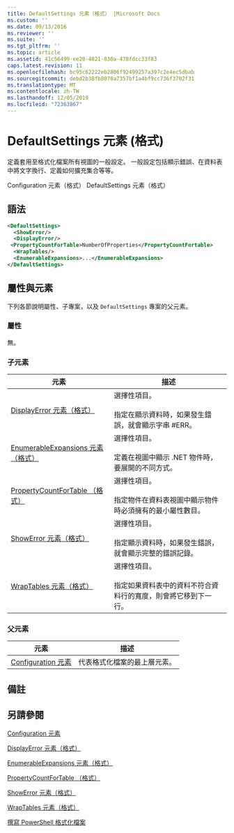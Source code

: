 ```yaml
---
title: DefaultSettings 元素（格式） |Microsoft Docs
ms.custom: ''
ms.date: 09/13/2016
ms.reviewer: ''
ms.suite: ''
ms.tgt_pltfrm: ''
ms.topic: article
ms.assetid: 41c56499-ee20-4821-830a-478fdcc33f83
caps.latest.revision: 11
ms.openlocfilehash: bc95c62222eb2806f92499257a397c2e4ec5dbab
ms.sourcegitcommit: debd2b38fb8070a7357bf1a4bf9cc736f3702f31
ms.translationtype: MT
ms.contentlocale: zh-TW
ms.lasthandoff: 12/05/2019
ms.locfileid: "72363867"
---
```

# <a name="defaultsettings-element-format"></a>DefaultSettings 元素 (格式)

定義套用至格式化檔案所有視圖的一般設定。 一般設定包括顯示錯誤、在資料表中將文字換行、定義如何擴充集合等等。

Configuration 元素（格式） DefaultSettings 元素（格式）

## <a name="syntax"></a>語法

```xml
<DefaultSettings>
  <ShowError/>
  <DisplayError/>
 <PropertyCountForTable>NumberOfProperties</PropertyCountFortable>
  <WrapTables/>
  <EnumerableExpansions>...</EnumerableExpansions>
</DefaultSettings>
```

## <a name="attributes-and-elements"></a>屬性與元素

下列各節說明屬性、子專案，以及 `DefaultSettings` 專案的父元素。

### <a name="attributes"></a>屬性

無。

### <a name="child-elements"></a>子元素

|元素|描述|
|-------------|-----------------|
|[DisplayError 元素（格式）](./displayerror-element-format.md)|選擇性項目。<br /><br /> 指定在顯示資料時，如果發生錯誤，就會顯示字串 #ERR。|
|[EnumerableExpansions 元素（格式）](./enumerableexpansions-element-format.md)|選擇性項目。<br /><br /> 定義在視圖中顯示 .NET 物件時，要展開的不同方式。|
|[PropertyCountForTable （格式）](./propertycountfortable-element-format.md)|選擇性項目。<br /><br /> 指定物件在資料表視圖中顯示物件時必須擁有的最小屬性數目。|
|[ShowError 元素（格式）](./showerror-element-format.md)|選擇性項目。<br /><br /> 指定顯示資料時，如果發生錯誤，就會顯示完整的錯誤記錄。|
|[WrapTables 元素（格式）](./wraptables-element-format.md)|選擇性項目。<br /><br /> 指定如果資料表中的資料不符合資料行的寬度，則會將它移到下一行。|

### <a name="parent-elements"></a>父元素

|元素|描述|
|-------------|-----------------|
|[Configuration 元素](./configuration-element-format.md)|代表格式化檔案的最上層元素。|

## <a name="remarks"></a>備註

## <a name="see-also"></a>另請參閱

[Configuration 元素](./configuration-element-format.md)

[DisplayError 元素（格式）](./displayerror-element-format.md)

[EnumerableExpansions 元素（格式）](./enumerableexpansions-element-format.md)

[PropertyCountForTable （格式）](./propertycountfortable-element-format.md)

[ShowError 元素（格式）](./showerror-element-format.md)

[WrapTables 元素（格式）](./wraptables-element-format.md)

[撰寫 PowerShell 格式化檔案](./writing-a-powershell-formatting-file.md)
